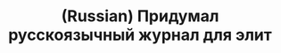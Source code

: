 ---
layout: default
category: mega
lang: en
title: (Russian) Придумал русскоязычный журнал для элит
slug: vyp
tags: design fun 
postid: 138
translated: no
---